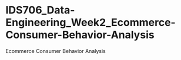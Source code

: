 # IDS706_Data-Engineering_Week2_Ecommerce-Consumer-Behavior-Analysis
Ecommerce Consumer Behavior Analysis
